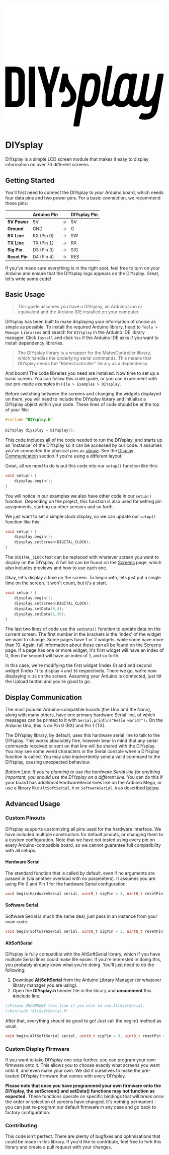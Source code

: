 ![DIYsplay Logo](./DIYsplay_Logo_White.png#gh-dark-mode-only)
![DIYsplay Logo](./DIYsplay_Logo.png#gh-light-mode-only)

# DIYsplay
DIYsplay is a simple LCD screen module that makes it easy to display information on over 70 different screens.

## Getting Started
You'll first need to connect the DIYsplay to your Arduino board, which needs four data pins and two power pins. For a basic connection, we recommend these pins:

|               | Arduino Pin |   | DIYsplay Pin |
|---------------|-------------|---|--------------|
| **5V Power**  | 5V          | → | 5V           |
| **Ground**    | GND         | → | G            |
| **RX Line**   | RX (Pin 0)  | → | SW           |
| **TX Line**   | TX (Pin 1)  | → | RX           |
| **Sig Pin**   | D3 (Pin 3)  | → | SIG          |
| **Reset Pin** | D4 (Pin 4)  | → | RES          |

If you've made sure everything is in the right spot, feel free to turn on your Arduino and ensure that the DIYsplay logo appears on the DIYsplay. Great, let's write some code!

## Basic Usage
> This guide assumes you have a DIYsplay, an Arduino Uno or equivalent and the Arduino IDE installed on your computer.

DIYsplay has been built to make displaying your information of choice as simple as possible. To install the required Arduino library, head to ```Tools > Manage Libraries``` and search for ```DIYsplay``` in the Arduino IDE library manager. Click ```Install``` and click ```Yes``` if the Arduino IDE asks if you want to install dependency libraries.

> The DIYsplay library is a wrapper for the MatesController library, which handles the underlying serial commands. This means that DIYsplay needs the "MatesController" library as a dependency.

And boom! The code libraries you need are installed. Now time to set up a basic screen. You can follow this code guide, or you can experiment with our pre-made examples in ```File > Examples > DIYsplay```.

Before switching between the screens and changing the widgets displayed on them, you will need to include the DIYsplay library and initialise a DIYsplay object within your code. These lines of code should be at the top of your file:

```C++
#include "DIYsplay.h"

DIYsplay diysplay = DIYsplay();
```
This code includes all of the code needed to run the DIYsplay, and starts up an 'instance' of the DIYsplay so it can be accessed by our code. It assumes you've connected the physical pins as [above](#getting-started). See the [Display Communication](#display-communication) section if you're using a different layout.

Great, all we need to do is put this code into our ```setup()``` function like this:

```C++
void setup() {
    diysplay.begin();
}
```

You will notice in our examples we also have other code in our ```setup()``` function. Depending on the project, this function is also used for setting pin assignments, starting up other sensors and so forth.

We just want to set a simple clock display, so we can update our ```setup()``` function like this:
```C++
void setup() {
    diysplay.begin();
    diysplay.setScreen(DIGITAL_CLOCK);
}
```
The ```DIGITAL_CLOCK``` text can be replaced with whatever screen you want to display on the DIYsplay. A full list can be found on the [Screens](#diysplay) page, which also includes previews and how to use each one. <!--- ?? TODO: UPDATE SCREENS LINK -->

Okay, let's display a time on the screen. To begin with, lets just put a single time on the screen. It won't count, but it's a start.
```C++
void setup() {
    diysplay.begin();
    diysplay.setScreen(DIGITAL_CLOCK);
    diysplay.setData(0,4);
    diysplay.setData(1,30);
}
```

The last two lines of code use the ```setData()``` function to update data on the current screen. The first number in the brackets is the 'index' of the widget we want to change. Some pages have 1 or 2 widgets, while some have more than 10. Again, full information about these can all be found on the [Screens](#diysplay)<!--- ?? TODO: UPDATE SCREENS LINK --> page. If a page has one or more widget, it's first widget will have an index of 0, then the second will have an index of 1, and so forth.

In this case, we're modifying the first widget (Index 0) and and second widget (Index 1) to display ```4``` and ```30``` respectively. There we go, we're now displaying ```4:30``` on the screen. Assuming your Arduino is connected, just hit the Upload button and you're good to go.

## Display Communication
The most popular Arduino-compatible boards (the Uno and the Nano), along with many others, have one primary hardware Serial line, of which messages can be printed to it with ```Serial.println("Hello world!");``` On the Arduino Uno, this is on Pin 0 (RX) and Pin 1 (TX).

The DIYsplay library, by default, uses this hardware serial line to talk to the DIYsplay. This works absolutely fine, however bear in mind that any serial commands received or sent on that line will be shared with the DIYsplay. You may see some weird characters in the Serial console when a DIYsplay function is called. You may also inadvertently send a valid command to the DIYsplay, causing unexpected behaviour.

*Bottom Line: If you're planning to use the hardware Serial line for anything important, you should use the DIYsplay on a different line.* You can do this if your board has additional HardwareSerial lines like on the Arduino Mega, or use a library like ```AltSoftSerial.h``` or ```SoftwareSerial.h``` as described [below](#custom-pinouts).


## Advanced Usage

### Custom Pinouts
DIYsplay supports customizing all pins used for the hardware interface. We have included multiple constructors for default pinouts, or changing them to a custom configuration. Note that we have not tested using every pin on every Arduino-compatible board, so we cannot guarantee full compatibility with all setups.

#### Hardware Serial
The standard function that is called by default, even if no arguments are passed in (via another overload with no parameters). It assumes you are using Pin 0 and Pin 1 for the hardware Serial configuration.
```C++
void begin(HardwareSerial serial, uint8_t sigPin = 3, uint8_t resetPin = 4);
```

#### Software Serial
Software Serial is much the same deal, just pass in an instance from your main code.
```C++
void begin(SoftwareSerial serial, uint8_t sigPin = 3, uint8_t resetPin = 4);
```

#### AltSoftSerial
DIYsplay is fully compatible with the AltSoftSerial library, which if you have multiple Serial lines could make life easier. If you're interested in doing this, you probably already know what you're doing. You'll just need to do the following:

1. Download **AltSoftSerial** from the Arduino Library Manager (or whatever library manager you are using).
2. Open the **DIYsplay.h** header file in the library and **uncomment** this #include line:
```C++
//Please UNCOMMENT this line if you wish to use AltSoftSerial.
//#include "AltSoftSerial.h"
```
After that, everything should be good to go! Just call the begin() method as usual.
```C++
void begin(AltSoftSerial serial, uint8_t sigPin = 3, uint8_t resetPin = 4);
```
### Custom Display Firmware
If you want to take DIYsplay one step further, you can program your own firmware onto it. This allows you to choose exactly what screens you want onto it, and even make your own. We did it ourselves to make the pre-loaded DIYsplay firmware that comes with every DIYsplay.

**Please note that once you have programmed your own firmware onto the DIYsplay, the setScreen() and setData() functions may not function as expected.** These functions operate on specific bindings that will break once the order or selection of screens have changed. It's nothing permanent - you can just re-program our default firmware in any case and go back to factory configuration.

### Contributing
This code isn't perfect. There are plenty of bugfixes and optimisations that could be made in this library. If you'd like to contribute, feel free to fork this library and create a pull request with your changes.